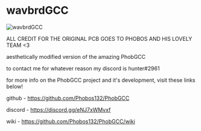 # wavbrdGCC
![wavbrdGCC](https://i.imgur.com/qrjIZNo.png)

ALL CREDIT FOR THE ORIGINAL PCB GOES TO PHOBOS AND HIS LOVELY TEAM <3

aesthetically modified version of the amazing PhobGCC

to contact me for whatever reason my discord is hunter#2961

for more info on the PhobGCC project and it's development, visit these links below!

github - https://github.com/Phobos132/PhobGCC

discord - https://discord.gg/eNJ7xWMvxf

wiki - https://github.com/Phobos132/PhobGCC/wiki
